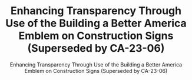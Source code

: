 ---
layout: resources-landing
title: "Enhancing Transparency Through Use of the Building a Better America Emblem on Construction Signs (Superseded by CA-23-06)"
subtitle: "Enhancing Transparency Through Use of the Building a Better America Emblem on Construction Signs (Superseded by CA-23-06)"
doc-link: ../assets/files/Controller Alert EnhancingTransparencyBipartisanInfrastructureLaw.pdf
filters: major-legislation controller-alert omb 2022 archived
fiscal_year: 2022
---